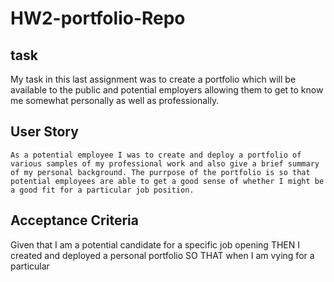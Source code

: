 # HW2-portfolio-Repo

## task

My task in this last assignment was to create a portfolio which will be available to the public and potential employers allowing them to get to know me somewhat personally as well as professionally.

## User Story

```
As a potential employee I was to create and deploy a portfolio of various samples of my professional work and also give a brief summary of my personal background. The purrpose of the portfolio is so that potential employees are able to get a good sense of whether I might be a good fit for a particular job position.
```
## Acceptance Criteria

Given that I am a potential candidate for a specific job opening
THEN I created and deployed a personal portfolio
SO THAT when I am vying for a particular 




